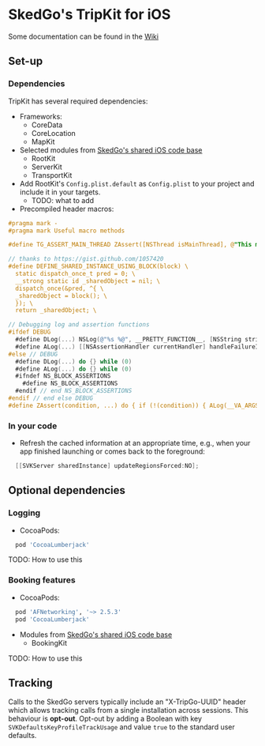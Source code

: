 # SkedGo's TripKit for iOS

Some documentation can be found in the [Wiki](https://github.com/skedgo/tripkit-ios/wiki)

## Set-up

### Dependencies

TripKit has several required dependencies:

* Frameworks:
  * CoreData
  * CoreLocation
  * MapKit
* Selected modules from [SkedGo's shared iOS code base](https://github.com/skedgo/shared-ios)
  * RootKit
  * ServerKit
  * TransportKit
* Add RootKit's `Config.plist.default` as `Config.plist` to your project and include it in your targets.
  * TODO: what to add
* Precompiled header macros:
``` objective-c
#pragma mark -
#pragma mark Useful macro methods

#define TG_ASSERT_MAIN_THREAD ZAssert([NSThread isMainThread], @"This method must be called on the main thread")

// thanks to https://gist.github.com/1057420
#define DEFINE_SHARED_INSTANCE_USING_BLOCK(block) \
  static dispatch_once_t pred = 0; \
  __strong static id _sharedObject = nil; \
  dispatch_once(&pred, ^{ \
  _sharedObject = block(); \
  }); \
  return _sharedObject; \

// Debugging log and assertion functions
#ifdef DEBUG
  #define DLog(...) NSLog(@"%s %@", __PRETTY_FUNCTION__, [NSString stringWithFormat:__VA_ARGS__])
  #define ALog(...) [[NSAssertionHandler currentHandler] handleFailureInFunction:[NSString stringWithCString:__PRETTY_FUNCTION__ encoding:NSUTF8StringEncoding] file:[NSString stringWithCString:__FILE__ encoding:NSUTF8StringEncoding] lineNumber:__LINE__ description:__VA_ARGS__]
#else // DEBUG
  #define DLog(...) do {} while (0)
  #define ALog(...) do {} while (0)
  #ifndef NS_BLOCK_ASSERTIONS
    #define NS_BLOCK_ASSERTIONS
  #endif // end NS_BLOCK_ASSERTIONS
#endif // end else DEBUG
#define ZAssert(condition, ...) do { if (!(condition)) { ALog(__VA_ARGS__); }} while (0)
```

### In your code

* Refresh the cached information at an appropriate time, e.g., when your app finished launching or comes back to the foreground:

```  objective-c
  [[SVKServer sharedInstance] updateRegionsForced:NO];
```



## Optional dependencies

### Logging

* CocoaPods:
``` ruby
  pod 'CocoaLumberjack'
```

TODO: How to use this

### Booking features

* CocoaPods:
``` ruby
  pod 'AFNetworking', '~> 2.5.3'
  pod 'CocoaLumberjack'
```
* Modules from [SkedGo's shared iOS code base](https://github.com/skedgo/shared-ios)
  * BookingKit

TODO: How to use this

## Tracking

Calls to the SkedGo servers typically include an "X-TripGo-UUID" header which allows tracking calls from a single installation across sessions. This behaviour is **opt-out**. Opt-out by adding a Boolean with key `SVKDefaultsKeyProfileTrackUsage` and value `true` to the standard user defaults.
